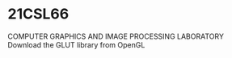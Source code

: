 # 21CSL66
COMPUTER GRAPHICS AND IMAGE PROCESSING LABORATORY<br>
Download the GLUT library from OpenGL
